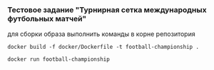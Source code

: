 ### Тестовое задание "Турнирная сетка международных футбольных матчей"

для сборки образа выполнить команды в корне репозитория

`docker build -f docker/Dockerfile -t football-championship .`

`docker run football-championship`